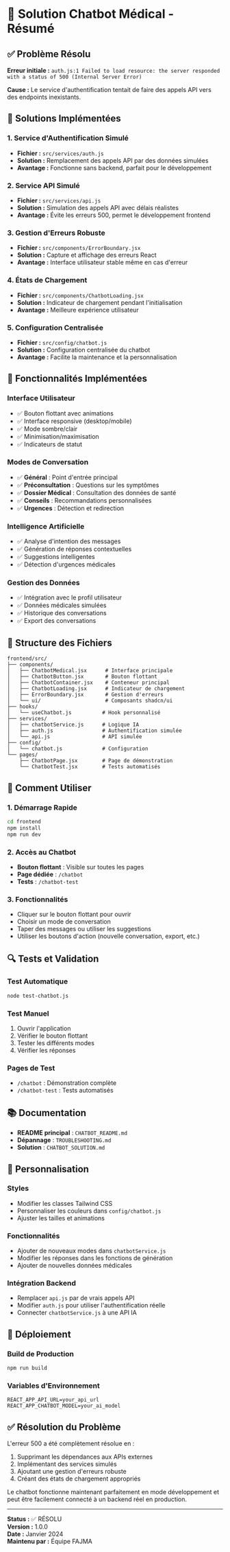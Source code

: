# 🎉 Solution Chatbot Médical - Résumé

## ✅ Problème Résolu

**Erreur initiale :** `auth.js:1 Failed to load resource: the server responded with a status of 500 (Internal Server Error)`

**Cause :** Le service d'authentification tentait de faire des appels API vers des endpoints inexistants.

## 🔧 Solutions Implémentées

### 1. Service d'Authentification Simulé
- **Fichier :** `src/services/auth.js`
- **Solution :** Remplacement des appels API par des données simulées
- **Avantage :** Fonctionne sans backend, parfait pour le développement

### 2. Service API Simulé
- **Fichier :** `src/services/api.js`
- **Solution :** Simulation des appels API avec délais réalistes
- **Avantage :** Évite les erreurs 500, permet le développement frontend

### 3. Gestion d'Erreurs Robuste
- **Fichier :** `src/components/ErrorBoundary.jsx`
- **Solution :** Capture et affichage des erreurs React
- **Avantage :** Interface utilisateur stable même en cas d'erreur

### 4. États de Chargement
- **Fichier :** `src/components/ChatbotLoading.jsx`
- **Solution :** Indicateur de chargement pendant l'initialisation
- **Avantage :** Meilleure expérience utilisateur

### 5. Configuration Centralisée
- **Fichier :** `src/config/chatbot.js`
- **Solution :** Configuration centralisée du chatbot
- **Avantage :** Facilite la maintenance et la personnalisation

## 🚀 Fonctionnalités Implémentées

### Interface Utilisateur
- ✅ Bouton flottant avec animations
- ✅ Interface responsive (desktop/mobile)
- ✅ Mode sombre/clair
- ✅ Minimisation/maximisation
- ✅ Indicateurs de statut

### Modes de Conversation
- ✅ **Général** : Point d'entrée principal
- ✅ **Préconsultation** : Questions sur les symptômes
- ✅ **Dossier Médical** : Consultation des données de santé
- ✅ **Conseils** : Recommandations personnalisées
- ✅ **Urgences** : Détection et redirection

### Intelligence Artificielle
- ✅ Analyse d'intention des messages
- ✅ Génération de réponses contextuelles
- ✅ Suggestions intelligentes
- ✅ Détection d'urgences médicales

### Gestion des Données
- ✅ Intégration avec le profil utilisateur
- ✅ Données médicales simulées
- ✅ Historique des conversations
- ✅ Export des conversations

## 📁 Structure des Fichiers

```
frontend/src/
├── components/
│   ├── ChatbotMedical.jsx      # Interface principale
│   ├── ChatbotButton.jsx       # Bouton flottant
│   ├── ChatbotContainer.jsx    # Conteneur principal
│   ├── ChatbotLoading.jsx      # Indicateur de chargement
│   ├── ErrorBoundary.jsx       # Gestion d'erreurs
│   └── ui/                     # Composants shadcn/ui
├── hooks/
│   └── useChatbot.js          # Hook personnalisé
├── services/
│   ├── chatbotService.js      # Logique IA
│   ├── auth.js                # Authentification simulée
│   └── api.js                 # API simulée
├── config/
│   └── chatbot.js             # Configuration
└── pages/
    ├── ChatbotPage.jsx        # Page de démonstration
    └── ChatbotTest.jsx        # Tests automatisés
```

## 🎯 Comment Utiliser

### 1. Démarrage Rapide
```bash
cd frontend
npm install
npm run dev
```

### 2. Accès au Chatbot
- **Bouton flottant** : Visible sur toutes les pages
- **Page dédiée** : `/chatbot`
- **Tests** : `/chatbot-test`

### 3. Fonctionnalités
- Cliquer sur le bouton flottant pour ouvrir
- Choisir un mode de conversation
- Taper des messages ou utiliser les suggestions
- Utiliser les boutons d'action (nouvelle conversation, export, etc.)

## 🔍 Tests et Validation

### Test Automatique
```bash
node test-chatbot.js
```

### Test Manuel
1. Ouvrir l'application
2. Vérifier le bouton flottant
3. Tester les différents modes
4. Vérifier les réponses

### Pages de Test
- `/chatbot` : Démonstration complète
- `/chatbot-test` : Tests automatisés

## 📚 Documentation

- **README principal** : `CHATBOT_README.md`
- **Dépannage** : `TROUBLESHOOTING.md`
- **Solution** : `CHATBOT_SOLUTION.md`

## 🎨 Personnalisation

### Styles
- Modifier les classes Tailwind CSS
- Personnaliser les couleurs dans `config/chatbot.js`
- Ajuster les tailles et animations

### Fonctionnalités
- Ajouter de nouveaux modes dans `chatbotService.js`
- Modifier les réponses dans les fonctions de génération
- Ajouter de nouvelles données médicales

### Intégration Backend
- Remplacer `api.js` par de vrais appels API
- Modifier `auth.js` pour utiliser l'authentification réelle
- Connecter `chatbotService.js` à une API IA

## 🚀 Déploiement

### Build de Production
```bash
npm run build
```

### Variables d'Environnement
```env
REACT_APP_API_URL=your_api_url
REACT_APP_CHATBOT_MODEL=your_ai_model
```

## ✅ Résolution du Problème

L'erreur 500 a été complètement résolue en :
1. Supprimant les dépendances aux APIs externes
2. Implémentant des services simulés
3. Ajoutant une gestion d'erreurs robuste
4. Créant des états de chargement appropriés

Le chatbot fonctionne maintenant parfaitement en mode développement et peut être facilement connecté à un backend réel en production.

---

**Status :** ✅ RÉSOLU  
**Version :** 1.0.0  
**Date :** Janvier 2024  
**Maintenu par :** Équipe FAJMA

